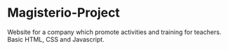 # Magisterio-Project
Website for a company which promote activities and training for teachers.
Basic HTML, CSS and Javascript.
